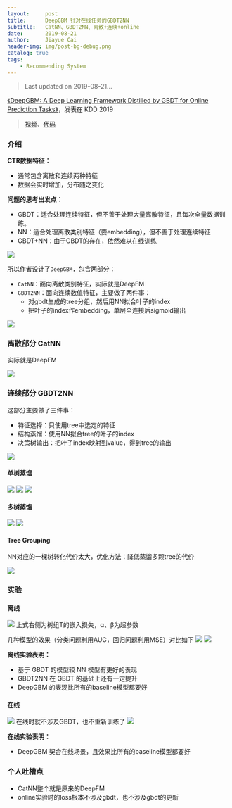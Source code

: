 ```yaml
---
layout:     post
title:      DeepGBM 针对在线任务的GBDT2NN
subtitle:   CatNN、GBDT2NN、离散+连续+online
date:       2019-08-21
author:     Jiayue Cai
header-img: img/post-bg-debug.png
catalog: true
tags:
    - Recommending System
---
```


> Last updated on 2019-08-21... 

[《DeepGBM: A Deep Learning Framework Distilled by GBDT for Online Prediction Tasks》](https://dl.acm.org/ft_gateway.cfm?id=3330858&ftid=2075426&dwn=1&CFID=153568962&CFTOKEN=a5d50ed915954878-0DAF2A4A-E381-79ED-3655515382D3219D)，发表在 KDD 2019

> [视频](https://www.youtube.com/watch?v=UzXNzW2s8Pw)、[代码](https://github.com/motefly/DeepGBM)

### 介绍

**CTR数据特征：**
- 通常包含离散和连续两种特征
- 数据会实时增加，分布随之变化

**问题的思考出发点：**
- GBDT：适合处理连续特征，但不善于处理大量离散特征，且每次全量数据训练。
- NN：适合处理离散类别特征（要embedding），但不善于处理连续特征
- GBDT+NN：由于GBDT的存在，依然难以在线训练

![](/img/post/20190821/1.png)

所以作者设计了`DeepGBM`，包含两部分：
- `CatNN`：面向离散类别特征，实际就是DeepFM
- `GBDT2NN`：面向连续数值特征，主要做了两件事：
	- 对gbdt生成的tree分组，然后用NN拟合叶子的index
	- 把叶子的index作embedding，单层全连接后sigmoid输出

![](/img/post/20190821/2.png)

### 离散部分 CatNN

实际就是DeepFM

![](/img/post/20190821/3.png)

### 连续部分 GBDT2NN

这部分主要做了三件事：
- 特征选择：只使用tree中选定的特征
- 结构蒸馏：使用NN拟合tree的叶子的index
- 决策树输出：把叶子index映射到value，得到tree的输出

![](/img/post/20190821/4.png)

#### 单树蒸馏

![](/img/post/20190821/9.png)
![](/img/post/20190821/5.png)
![](/img/post/20190821/6.png)

#### 多树蒸馏

![](/img/post/20190821/7.png)
![](/img/post/20190821/8.png)

#### Tree Grouping

NN对应的一棵树转化代价太大，优化方法：降低蒸馏多颗tree的代价

![](/img/post/20190821/10.png)

### 实验

#### 离线
![](/img/post/20190821/11.png)
上式右侧为树组T的嵌入损失，α、β为超参数

几种模型的效果（分类问题利用AUC，回归问题利用MSE）对比如下
![](/img/post/20190821/13.png)
![](/img/post/20190821/14.png)

**离线实验表明：**
- 基于 GBDT 的模型较 NN 模型有更好的表现
- GBDT2NN 在 GBDT 的基础上还有一定提升
- DeepGBM 的表现比所有的baseline模型都要好

#### 在线

![](/img/post/20190821/12.png)
在线时就不涉及GBDT，也不重新训练了
![](/img/post/20190821/15.png)

**在线实验表明：**
- DeepGBM 契合在线场景，且效果比所有的baseline模型都要好

### 个人吐槽点

- CatNN整个就是原来的DeepFM
- online实验时的loss根本不涉及gbdt，也不涉及gbdt的更新

